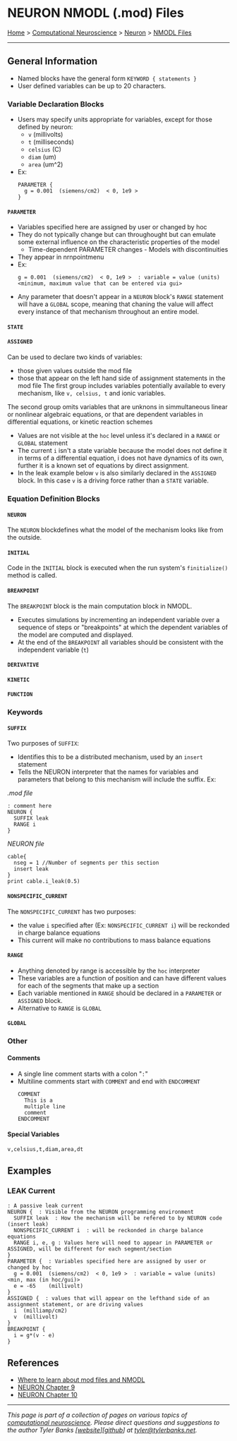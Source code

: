 # NEURON NMODL (.mod) Files

[Home](/) > [Computational Neuroscience](/compneuro) > [Neuron](/compneuro/neuron/) > [NMODL Files](./)

----

## General Information

* Named blocks have the general form ```KEYWORD { statements }```
* User defined variables can be up to 20 characters.

### Variable Declaration Blocks
* Users may specify units appropriate for variables, except for those defined by neuron:
    * ```v``` (millivolts)
    * ```t``` (milliseconds)
    * ```celsius``` (C)
    * ```diam``` (um)
    * ```area``` (um^2)
* Ex:
    ```` 
    PARAMETER {  
      g = 0.001  (siemens/cm2)  < 0, 1e9 >
    }
    ````
    
#### ```PARAMETER```
* Variables specified here are assigned by user or changed by hoc 
* They do not typically change but can throughought but can emulate some external influence on the characteristic properties of the model
    * Time-dependent PARAMETER changes - Models with discontinuities
* They appear in nrnpointmenu
* Ex:
    ```
    g = 0.001  (siemens/cm2)  < 0, 1e9 >  : variable = value (units) <minimum, maximum value that can be entered via gui>
    ```
* Any parameter that doesn't appear in a ```NEURON``` block's ```RANGE``` statement will have a ```GLOBAL``` scope, meaning that chaning the value will affect every instance of that mechanism throughout an entire model.

#### ```STATE```

#### ```ASSIGNED```
Can be used to declare two kinds of variables:
* those given values outside the mod file
* those that appear on the left hand side of assignment statements in the mod file
The first group includes variables potentially available to every mechanism, like ```v, celsius, t``` and ionic variables.

The second group omits variables that are unknons in simmultaneous linear or nonlinear algebraic equations, or that are dependent variables in differential equations, or kinetic reaction schemes

* Values are not visible at the ```hoc``` level unless it's declared in a ```RANGE``` or ```GLOBAL``` statement
* The current ```i``` isn't a state variable because the model does not define it in terms of a differential equation, i does not have dynamics of its own, further it is a known set of equations by direct assignment.
* In the leak example below ```v``` is also similarly declared in the ```ASSIGNED``` block. In this case ```v``` is a driving force rather than a ```STATE``` variable.

### Equation Definition Blocks
#### ```NEURON```
The ```NEURON``` blockdefines what the model of the mechanism looks like from the outside. 

#### ```INITIAL```
Code in the ```INITIAL``` block is executed when the run system's ```finitialize()``` method is called.

#### ```BREAKPOINT```
The ```BREAKPOINT``` block is the main computation block in NMODL.
* Executes simulations by incrementing an independent variable over a sequence of steps or "breakpoints" at which the dependent variables of the model are computed and displayed.
* At the end of the ```BREAKPOINT``` all variables should be consistent with the independent variable (```t```)


#### ```DERIVATIVE```
#### ```KINETIC```
#### ```FUNCTION```

### Keywords
#### ```SUFFIX```
Two purposes of ```SUFFIX```:
* Identifies this to be a distributed mechanism, used by an ```insert``` statement
* Tells the NEURON interpreter that the names for variables and parameters that belong to this mechanism will include the suffix. Ex:

*.mod file*
```
: comment here
NEURON {
  SUFFIX leak
  RANGE i
}
```

*NEURON file*
```
cable{
  nseg = 1 //Number of segments per this section
  insert leak 
}
print cable.i_leak(0.5)
```
#### ```NONSPECIFIC_CURRENT```
The ```NONSPECIFIC_CURRENT``` has two purposes:
* the value ```i``` specified after (Ex: ```NONSPECIFIC_CURRENT i```) will be reckonded in charge balance equations
* This current will make no contributions to mass balance equations

#### ```RANGE```
* Anything denoted by range is accessible by the ```hoc``` interpreter
* These variables are a function of position and can have different values for each of the segments that make up a section
* Each variable mentioned in ```RANGE``` should be declared in a ```PARAMETER``` or ```ASSIGNED``` block.
* Alternative to ```RANGE``` is ```GLOBAL```

#### ```GLOBAL```

### Other
#### Comments
* A single line comment starts with a colon "```:```"
* Multiline comments start with ```COMMENT``` and end with ```ENDCOMMENT```
    ```
    COMMENT
      This is a
      multiple line
      comment
    ENDCOMMENT
    ```

#### Special Variables

```
v,celsius,t,diam,area,dt
```


## Examples


### LEAK Current

```
: A passive leak current
NEURON {  : Visible from the NEURON programming environment
  SUFFIX leak  : How the mechanism will be refered to by NEURON code (insert leak) 
  NONSPECIFIC_CURRENT i  : will be reckonded in charge balance equations
  RANGE i, e, g : Values here will need to appear in PARAMETER or ASSIGNED, will be different for each segment/section
}
PARAMETER {  : Variables specified here are assigned by user or changed by hoc 
  g = 0.001  (siemens/cm2)  < 0, 1e9 >  : variable = value (units) <min, max (in hoc/gui)>
  e = -65    (millivolt)
}
ASSIGNED {  : values that will appear on the lefthand side of an assignment statement, or are driving values
  i  (milliamp/cm2)  
  v  (millivolt)
}
BREAKPOINT { 
  i = g*(v - e) 
}
```

## References
* [Where to learn about mod files and NMODL](https://www.neuron.yale.edu/phpBB/viewtopic.php?t=11)
* [NEURON Chapter 9](https://neuron.yale.edu/ftp/ted/book/revisions/chap9indexedref.pdf)
* [NEURON Chapter 10](https://neuron.yale.edu/ftp/ted/book/revisions/chap10indexedref.pdf)

----   
*This page is part of a collection of pages on various topics of [computational neuroscience](https://en.wikipedia.org/wiki/Computational_neuroscience). Please direct questions and suggestions to the author Tyler Banks [[website](https://tylerbanks.net)][[github](https://github.com/tjbanks)] at [tyler@tylerbanks.net](mailto:tyler@tylerbanks.net).*

